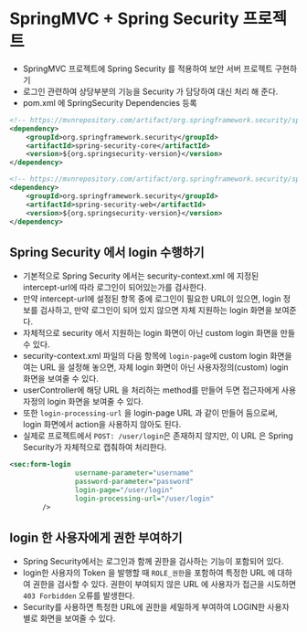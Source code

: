 # SpringMVC + Spring Security 프로젝트
- SpringMVC 프로젝트에 Spring Security 를 적용하여 보안 서버 프로젝트 구현하기
- 로그인 관련하여 상당부분의 기능을 Security 가 담당하여 대신 처리 해 준다.
- pom.xml 에 SpringSecurity Dependencies 등록
```xml
<!-- https://mvnrepository.com/artifact/org.springframework.security/spring-security-core -->
<dependency>
	<groupId>org.springframework.security</groupId>
	<artifactId>spring-security-core</artifactId>
	<version>${org.springsecurity-version}</version>
</dependency>

<!-- https://mvnrepository.com/artifact/org.springframework.security/spring-security-web -->
<dependency>
	<groupId>org.springframework.security</groupId>
	<artifactId>spring-security-web</artifactId>
	<version>${org.springsecurity-version}</version>
</dependency>
```		

## Spring Security 에서 login 수행하기
- 기본적으로 Spring Security 에서는 security-context.xml 에 지정된 intercept-url에 따라 로그인이 되어있는가를 검사한다.
- 만약 intercept-url에 설정된 항목 중에 로그인이 필요한 URL이 있으면, login 정보를 검사하고, 만약 로그인이 되어 있지 않으면 자체 지원하는 login 화면을 보여준다.
- 자체적으로 security 에서 지원하는 login 화면이 아닌 custom login 화면을 만들 수 있다.
- security-context.xml 파일의 다음 항목에 `login-page`에 custom login 화면을 여는 URL 을 설정해 놓으면, 자체 login 화면이 아닌 사용자정의(custom) login 화면을 보여줄 수 있다.
- userController에 해당 URL 을 처리하는 method를 만들어 두면 접근자에게 사용자정의 login 화면을 보여줄 수 있다.
- 또한 `login-processing-url` 을 login-page URL 과 같이 만들어 둠으로써, login 화면에서 action을 사용하지 않아도 된다.
- 실제로 프로젝트에서 `POST: /user/login`은 존재하지 않지만, 이 URL 은 Spring Security가 자체적으로 캡춰하여 처리한다.
```xml
<sec:form-login 
				username-parameter="username"
				password-parameter="password" 
				login-page="/user/login"
				login-processing-url="/user/login"
		/>
```

## login 한 사용자에게 권한 부여하기
- Spring Security에서는 로그인과 함께 권한을 검사하는 기능이 포함되어 있다.
- login한 사용자의 Token 을 발행할 때 `ROLE_권한`을 포함하여 특정한 URL 에 대하여 권한을 검사할 수 있다.
권한이 부여되지 않은 URL 에 사용자가 접근을 시도하면 `403 Forbidden` 오류를 발생한다.
- Security를 사용하면 특정한 URL에 권한을 세밀하게 부여하여 LOGIN한 사용자 별로 화면을 보여줄 수 있다.